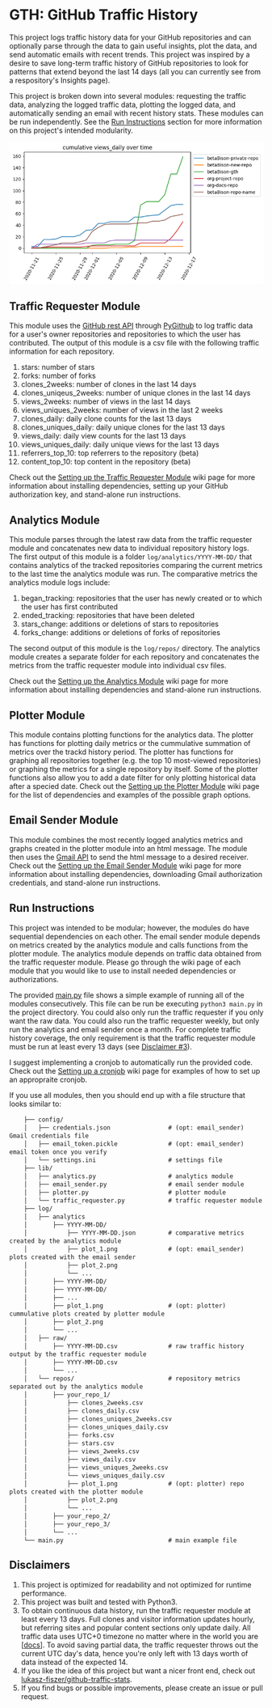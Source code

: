 # GTH: GitHub Traffic History

This project logs traffic history data for your GitHub repositories and can optionally parse through the data to gain useful insights, plot the data, and send automatic emails with recent trends. This project was inspired by a desire to save long-term traffic history of GitHub repositories to look for patterns that extend beyond the last 14 days (all you can currently see from a respository's Insights page).

This project is broken down into several modules: requesting the traffic data, analyzing the logged traffic data, plotting the logged data, and automatically sending an email with recent history stats. These modules can be run independently. See the [Run Instructions](#run-instructions) section for more information on this project's intended modularity.

![example-daily-views](docs/images/cumulative_views_daily.png)

## Traffic Requester Module
This module uses the [GitHub rest API](https://developer.github.com/v3/)
through [PyGithub](https://github.com/PyGithub/PyGithub) to log traffic data for a user's owner repositories and repositories to which the user has contributed. The output of this module is a csv file with the following traffic information for each repository.

1. stars: number of stars
2. forks: number of forks
3. clones_2weeks: number of clones in the last 14 days
4. clones_uniqeus_2weeks: number of unique clones in the last 14 days
5. views_2weeks: number of views in the last 14 days
6. views_uniques_2weeks: number of views in the last 2 weeks
7. clones_daily: daily clone counts for the last 13 days
8. clones_uniques_daily: daily unique clones for the last 13 days
9. views_daily: daily view counts for the last 13 days
10. views_uniques_daily: daily unique views for the last 13 days
11. referrers_top_10: top referrers to the repository (beta)
12. content_top_10: top content in the repository (beta)

Check out the [Setting up the Traffic Requester Module](https://github.com/betaBison/gth/wiki/Setting-up-the-Traffic-Requester-Module) wiki page for more information about installing dependencies, setting up your GitHub authorization key, and stand-alone run instructions.

## Analytics Module
This module parses through the latest raw data from the traffic requester module and concatenates new data to individual repository history logs. The first output of this module is a folder `log/analytics/YYYY-MM-DD/` that contains analytics of the tracked repositories comparing the current metrics to the last time the analytics module was run. The comparative metrics the analytics module logs include:
1. began_tracking: repositories that the user has newly created or to which the user has first contributed
2. ended_tracking: repositories that have been deleted
3. stars_change: additions or deletions of stars to repositories
4. forks_change: additions or deletions of forks of repositories

The second output of this module is the `log/repos/` directory. The analytics module creates a separate folder for each repository and concatenates the metrics from the traffic requester module into individual csv files.

Check out the [Setting up the Analytics Module](https://github.com/betaBison/gth/wiki/Setting-up-the-Analytics-Module) wiki page for more information about installing dependencies and stand-alone run instructions.

## Plotter Module
This module contains plotting functions for the analytics data. The plotter has functions for plotting daily metrics or the cummulative summation of metrics over the trackd history period. The plotter has functions for graphing all repositories together (e.g. the top 10 most-viewed repositories) or graphing the metrics for a single repository by itself. Some of the plotter functions also allow you to add a date filter for only plotting historical data after a specied date. Check out the [Setting up the Plotter Module](https://github.com/betaBison/gth/wiki/Setting-up-the-Plotter-Module) wiki page for the list of dependencies and examples of the possible graph options.

## Email Sender Module
This module combines the most recently logged analytics metrics and graphs created in the plotter module into an html message. The module then uses the [Gmail API](https://developers.google.com/gmail/api/quickstart/python) to send the html message to a desired receiver. Check out the [Setting up the Email Sender Module](https://github.com/betaBison/gth/wiki/Setting-up-the-Email-Sender-Module) wiki page for more information about installing dependencies, downloading Gmail authorization credentials, and stand-alone run instructions.

## Run Instructions

This project was intended to be modular; however, the modules do have sequential dependencies on each other. The email sender module depends on metrics created by the analytics module and calls functions from the plotter module. The analytics module depends on traffic data obtained from the traffic requester module. Please go through the wiki page of each module that you would like to use to install needed dependencies or authorizations. 

The provided [main.py](https://github.com/betaBison/gth/blob/main/main.py) file shows a simple example of running all of the modules consecutively. This file can be run be executing `python3 main.py` in the project directory. You could also only run the traffic requester if you only want the raw data. You could also run the traffic requester weekly, but only run the analytics and email sender once a month. For complete traffic history coverage, the only requirement is that the traffic requester module must be run at least every 13 days (see [Disclaimer #3](#disclaimers)).

I suggest implementing a cronjob to automatically run the provided code. Check out the [Setting up a cronjob](https://github.com/betaBison/gth/wiki/Setting-up-a-cronjob) wiki page for examples of how to set up an appropraite cronjob.

If you use all modules, then you should end up with a file structure that looks similar to:
```
    ├── config/
    │   ├── credentials.json                # (opt: email_sender) Gmail credentials file
    │   ├── email_token.pickle              # (opt: email_sender) email token once you verify
    │   └── settings.ini                    # settings file
    ├── lib/
    │   ├── analytics.py                    # analytics module
    │   ├── email_sender.py                 # email sender module
    │   ├── plotter.py                      # plotter module
    │   └── traffic_requester.py            # traffic requester module
    ├── log/
    │   ├── analytics
    │       ├── YYYY-MM-DD/
    │           ├── YYYY-MM-DD.json         # comparative metrics created by the analytics module
    │           ├── plot_1.png              # (opt: email_sender) plots created with the email sender
    │           ├── plot_2.png
    │           └── ...
    │       ├── YYYY-MM-DD/
    │       ├── YYYY-MM-DD/
    │       ├── ...
    │       ├── plot_1.png                  # (opt: plotter) cummulative plots created by plotter module
    │       ├── plot_2.png
    │       └── ...
    │   ├── raw/
    │       ├── YYYY-MM-DD.csv              # raw traffic history output by the traffic requester module
    │       ├── YYYY-MM-DD.csv
    │       └── ...
    │   └── repos/                          # repository metrics separated out by the analytics module
    │       ├── your_repo_1/
    │           ├── clones_2weeks.csv
    │           ├── clones_daily.csv
    │           ├── clones_uniques_2weeks.csv
    │           ├── clones_uniques_daily.csv
    │           ├── forks.csv
    │           ├── stars.csv
    │           ├── views_2weeks.csv
    │           ├── views_daily.csv
    │           ├── views_uniques_2weeks.csv
    │           └── views_uniques_daily.csv
    │           ├── plot_1.png              # (opt: plotter) repo plots created with the plotter module
    │           ├── plot_2.png
    │           └── ...
    │       ├── your_repo_2/
    │       ├── your_repo_3/
    │       └── ...
    └── main.py                             # main example file
```

## Disclaimers
1. This project is optimized for readability and not optimized for runtime performance.
2. This project was built and tested with Python3.
3. To obtain continuous data history, run the traffic requester module at least every 13 days. Full clones and visitor information updates hourly, but referring sites and popular content sections only update daily. All traffic data uses UTC+0 timezone no matter where in the world you are [[docs](https://docs.github.com/github/visualizing-repository-data-with-graphs/viewing-traffic-to-a-repository)]. To avoid saving partial data, the traffic requester throws out the current UTC day's data, hence you're only left with 13 days worth of data instead of the expected 14.
4. If you like the idea of this project but want a nicer front end, check out [lukasz-fiszer/github-traffic-stats](https://github.com/lukasz-fiszer/github-traffic-stats).
5. If you find bugs or possible improvements, please create an issue or pull request.





